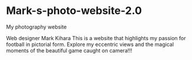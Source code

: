 # Mark-s-photo-website-2.0
My photography website

Web designer Mark Kihara
This is a website that highlights my passion for football in pictorial form. Explore my eccentric views and the magical moments of the beautiful game caught on camera!!!
